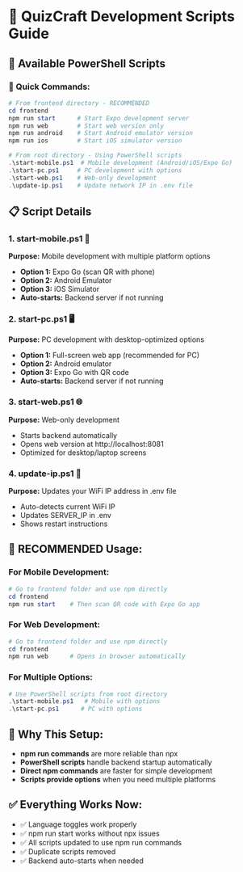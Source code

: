 # 🚀 QuizCraft Development Scripts Guide

## 📱 Available PowerShell Scripts

### **🎯 Quick Commands:**
```powershell
# From frontend directory - RECOMMENDED
cd frontend
npm run start      # Start Expo development server
npm run web        # Start web version only
npm run android    # Start Android emulator version
npm run ios        # Start iOS simulator version

# From root directory - Using PowerShell scripts
.\start-mobile.ps1  # Mobile development (Android/iOS/Expo Go)
.\start-pc.ps1     # PC development with options
.\start-web.ps1    # Web-only development
.\update-ip.ps1    # Update network IP in .env file
```

## 📋 Script Details

### **1. start-mobile.ps1** 📱
**Purpose:** Mobile development with multiple platform options
- **Option 1:** Expo Go (scan QR with phone)
- **Option 2:** Android Emulator
- **Option 3:** iOS Simulator
- **Auto-starts:** Backend server if not running

### **2. start-pc.ps1** 🖥️
**Purpose:** PC development with desktop-optimized options
- **Option 1:** Full-screen web app (recommended for PC)
- **Option 2:** Android emulator
- **Option 3:** Expo Go with QR code
- **Auto-starts:** Backend server if not running

### **3. start-web.ps1** 🌐
**Purpose:** Web-only development
- Starts backend automatically
- Opens web version at http://localhost:8081
- Optimized for desktop/laptop screens

### **4. update-ip.ps1** 🔧
**Purpose:** Updates your WiFi IP address in .env file
- Auto-detects current WiFi IP
- Updates SERVER_IP in .env
- Shows restart instructions

## 🎯 **RECOMMENDED Usage:**

### **For Mobile Development:**
```powershell
# Go to frontend folder and use npm directly
cd frontend
npm run start    # Then scan QR code with Expo Go app
```

### **For Web Development:**
```powershell
# Go to frontend folder and use npm directly
cd frontend  
npm run web      # Opens in browser automatically
```

### **For Multiple Options:**
```powershell
# Use PowerShell scripts from root directory
.\start-mobile.ps1   # Mobile with options
.\start-pc.ps1      # PC with options
```

## 🔧 **Why This Setup:**

- **npm run commands** are more reliable than npx
- **PowerShell scripts** handle backend startup automatically
- **Direct npm commands** are faster for simple development
- **Scripts provide options** when you need multiple platforms

## ✅ **Everything Works Now:**
- ✅ Language toggles work properly
- ✅ npm run start works without npx issues
- ✅ All scripts updated to use npm run commands
- ✅ Duplicate scripts removed
- ✅ Backend auto-starts when needed